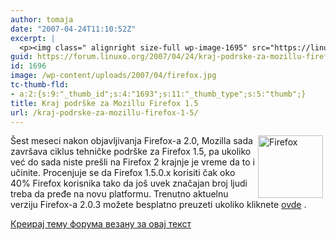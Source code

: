 ```yaml
---
author: tomaja
date: "2007-04-24T11:10:52Z"
excerpt: |
  <p><img class=" alignright size-full wp-image-1695" src="https://linuxo.org/wp-content/uploads/2007/04/firefox.jpg" alt="Firefox" title="Firefox" hspace="4" width="104" height="100" align="right" />&Scaron;est meseci nakon objavljivanja Firefox-a 2.0, Mozilla sada zavr&scaron;ava ciklus tehničke podr&scaron;ke za Firefox 1.5, pa ukoliko već do sada niste pre&scaron;li na Firefox 2 krajnje je vreme da to i učinite. Procenjuje se da Firefox 1.5.0.x korisiti čak oko 40% Firefox korisnika tako da jo&scaron; uvek značajan broj ljudi treba da pređe na novu platformu. Trenutno aktuelnu verziju Firefox-a 2.0.3 možete besplatno preuzeti ukoliko kliknete <a href="http://www.mozilla.com/en-US/firefox/" target="_blank" title="Get Firefox !">ovde</a> . </p>
guid: https://forum.linuxo.org/2007/04/24/kraj-podrske-za-mozillu-firefox-1-5/
id: 1696
image: /wp-content/uploads/2007/04/firefox.jpg
tc-thumb-fld:
- a:2:{s:9:"_thumb_id";s:4:"1693";s:11:"_thumb_type";s:5:"thumb";}
title: Kraj podrške za Mozillu Firefox 1.5
url: /kraj-podrske-za-mozillu-firefox-1-5/
---
```

<img class=" alignright size-full wp-image-1695" src="https://linuxo.org/wp-content/uploads/2007/04/firefox.jpg" alt="Firefox" title="Firefox" hspace="4" width="104" height="100" align="right" />&Scaron;est meseci nakon objavljivanja Firefox-a 2.0, Mozilla sada zavr&scaron;ava ciklus tehničke podr&scaron;ke za Firefox 1.5, pa ukoliko već do sada niste pre&scaron;li na Firefox 2 krajnje je vreme da to i učinite. Procenjuje se da Firefox 1.5.0.x korisiti čak oko 40% Firefox korisnika tako da jo&scaron; uvek značajan broj ljudi treba da pređe na novu platformu. Trenutno aktuelnu verziju Firefox-a 2.0.3 možete besplatno preuzeti ukoliko kliknete <a href="http://www.mozilla.com/en-US/firefox/" target="_blank" title="Get Firefox !">ovde</a> . 

<!--break-->

[Креирај тему форума везану за овај текст](https://linuxo.org/nova-tema-na-forumu/?se_pid=1696)